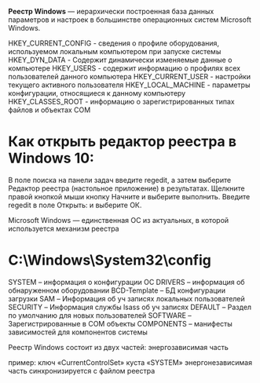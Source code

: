**Реестр Windows** — иерархически построенная база данных параметров и настроек в большинстве операционных систем Microsoft Windows.

HKEY_CURRENT_CONFIG - сведения о профиле оборудования, используемом локальным компьютером при запуске системы
HKEY_DYN_DATA - Содержит динамически изменяемые данные о компьютере
HKEY_USERS - содержит информацию о профилях всех пользователей данного компьютера
HKEY_CURRENT_USER - настройки текущего активного пользователя
HKEY_LOCAL_MACHINE - параметры конфигурации, относящиеся к данному компьютеру
HKEY_CLASSES_ROOT - информацию о зарегистрированных типах файлов и объектах COM

# Как открыть редактор реестра в Windows 10:
В поле поиска на панели задач введите regedit, а затем выберите Редактор реестра (настольное приложение) в результатах.
Щелкните правой кнопкой мыши кнопку Начните и выберите выполнить. Введите regedit в поле Открыть: и выберите ОК.

Microsoft Windows — единственная ОС из актуальных, в которой используется механизм реестра

# C:\Windows\System32\config
SYSTEM – информация о конфигурации ОС
DRIVERS – информация об обнаруженном оборудовании
BCD-Template – БД конфигурации загрузки
SAM – Информация об уч записях локальных пользователей
SECURITY – Информация службы lsass об уч записях
DEFAULT – Раздел по умолчанию для новых пользователей
SOFTWARE – Зарегистрированные в COM объекты
COMPONENTS – манифесты зависимостей для компонентов системы

Реестр Windows состоит из двух частей: энергозависимая часть

пример: ключ «CurrentControlSet» куста «SYSTEM» энергонезависимая часть синхронизируется с файлом реестра

